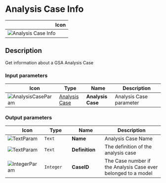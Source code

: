 # Analysis Case Info
<!--- This file has been auto-generated, do not change it manually! Edit the generator here: https://github.com/arup-group/GSA-Grasshopper/tree/main/DocsGeneration --->

|<img width="150"/> Icon |
| ----------- |
|![Analysis Case Info](./images/AnalysisCaseInfo.png) |

## Description

Get information about a GSA Analysis Case

### Input parameters

|<img width="20"/> Icon |<img width="200"/> Type |<img width="200"/> Name |<img width="1000"/> Description |
| ----------- | ----------- | ----------- | ----------- |
|![AnalysisCaseParam](./images/AnalysisCaseParam.png) |[Analysis Case](gsagh-analysis-case-parameter.md) |**Analysis Case** |Analysis Case parameter |

### Output parameters

|<img width="20"/> Icon |<img width="200"/> Type |<img width="200"/> Name |<img width="1000"/> Description |
| ----------- | ----------- | ----------- | ----------- |
|![TextParam](./images/TextParam.png) |`Text` |**Name** |Analysis Case Name |
|![TextParam](./images/TextParam.png) |`Text` |**Definition** |The definition of the analysis case |
|![IntegerParam](./images/IntegerParam.png) |`Integer` |**CaseID** |The Case number if the Analysis Case ever belonged to a model |


